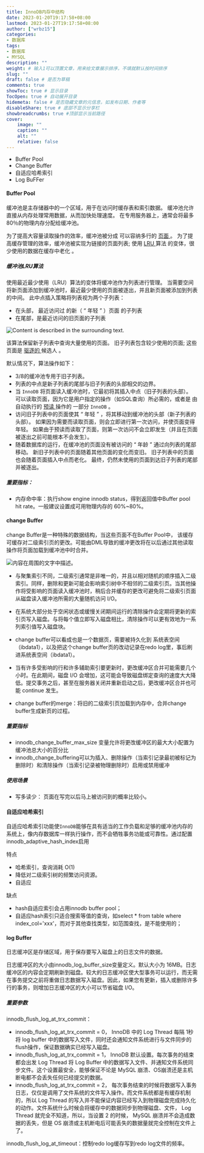 ```yaml
---
title: InnoDB内存中结构
date: 2023-01-20T19:17:58+08:00
lastmod: 2023-01-27T19:17:58+08:00
author: ["wrbz15"]
categories: 
- 数据库
tags: 
- 数据库
- MYSQL
description: ""
weight: # 输入1可以顶置文章，用来给文章展示排序，不填就默认按时间排序
slug: ""
draft: false # 是否为草稿
comments: true
showToc: true # 显示目录
TocOpen: true # 自动展开目录
hidemeta: false # 是否隐藏文章的元信息，如发布日期、作者等
disableShare: true # 底部不显示分享栏
showbreadcrumbs: true #顶部显示当前路径
cover:
    image: ""
    caption: ""
    alt: ""
    relative: false
---
```


* Buffer Pool
* Change Buffer
* 自适应哈希索引
* Log BuFFer

#### Buffer Pool

缓冲池是主存储器中的一个区域，用于在访问时缓存表和索引数据。 缓冲池允许直接从内存处理常用数据，从而加快处理速度。 在专用服务器上，通常会将最多80％的物理内存分配给缓冲池。

为了提高大容量读取操作的效率，缓冲池被分成 可以容纳多行的 [页面 ](http://www.deituicms.com/mysql8cn/cn/glossary.html#glos_page)。 为了提高缓存管理的效率，缓冲池被实现为链接的页面列表; 使用 [LRU ](http://www.deituicms.com/mysql8cn/cn/glossary.html#glos_lru)算法 的变体，很少使用的数据在缓存中老化 。

##### 缓冲池LRU算法

使用最近最少使用（LRU）算法的变体将缓冲池作为列表进行管理。 当需要空间将新页面添加到缓冲池时，最近最少使用的页面被逐出，并且新页面被添加到列表的中间。 此中点插入策略将列表视为两个子列表：

- 在头部， 最近访问过 的新（ “ 年轻 ” ）页面 的子列表
- 在尾部，是最近访问的旧页面的子列表


![Content is described in the surrounding text.](http://www.deituicms.com/mysql8cn/cn/images/innodb-buffer-pool-list.png)



该算法保留新子列表中查询大量使用的页面。 旧子列表包含较少使用的页面; 这些页面是 [驱逐的 ](http://www.deituicms.com/mysql8cn/cn/glossary.html#glos_eviction)候选人 。

默认情况下，算法操作如下：

- 3/8的缓冲池专用于旧子列表。
- 列表的中点是新子列表的尾部与旧子列表的头部相交的边界。
- 当 `InnoDB` 将页面读入缓冲池时，它最初将其插入中点（旧子列表的头部）。 可以读取页面，因为它是用户指定的操作（如SQL查询）所必需的，或者是 由自动执行的 [预读 ](http://www.deituicms.com/mysql8cn/cn/glossary.html#glos_read_ahead)操作的 一部分 `InnoDB` 。
- 访问旧子列表中的页面使其 “ 年轻 ” ，将其移动到缓冲池的头部（新子列表的头部）。 如果因为需要而读取页面，则会立即进行第一次访问，并使页面变得年轻。 如果由于预读而读取了页面，则第一次访问不会立即发生（并且在页面被逐出之前可能根本不会发生）。
- 随着数据库的运行，在缓冲池的页面没有被访问的 “ 年龄 ” 通过向列表的尾部移动。 新旧子列表中的页面随着其他页面的变化而变旧。 旧子列表中的页面也会随着页面插入中点而老化。 最终，仍然未使用的页面到达旧子列表的尾部并被逐出。

##### 重要指标：

* 内存命中率：执行show engine innodb status，得到返回值中Buffer pool hit rate。一般建议设置成可用物理内存的 60%~80%。

#### change Buffer

change Buffer是一种特殊的数据结构，当这些页面不在Buffer Pool中， 该缓存可缓存对二级索引页的更改。可能由DML导致的缓冲更改将在以后通过其他读取操作将页面加载到缓冲池中时合并。

![内容在周围的文字中描述。](https://dev.mysql.com/doc/refman/8.0/en/images/innodb-change-buffer.png)

* 与聚集索引不同，二级索引通常是非唯一的，并且以相对随机的顺序插入二级索引。同样，删除和更新可能会影响索引树中不相邻的二级索引页。当其他操作将受影响的页面读入缓冲池时，稍后合并缓存的更改可避免将二级索引页面从磁盘读入缓冲池所需的大量随机访问 I/O。

* 在系统大部分处于空闲状态或缓慢关闭期间运行的清除操作会定期将更新的索引页写入磁盘。与将每个值立即写入磁盘相比，清除操作可以更有效地为一系列索引值写入磁盘块。

* change buffer可以看成也是一个数据页，需要被持久化到 系统表空间（ibdata1），以及把这个change buffer页的改动记录在redo log里，事后刷进系统表空间（ibdata1）。
* 当有许多受影响的行和许多辅助索引要更新时，更改缓冲区合并可能需要几个小时。在此期间，磁盘 I/O 会增加，这可能会导致磁盘绑定查询的速度大大降低。提交事务之后，甚至在服务器关闭并重新启动之后，更改缓冲区合并也可能 continue 发生。
* change buffer的merge：将旧的二级索引页加载到内存中，合并change buffer生成新页的过程。

##### 重要指标

* innodb_change_buffer_max_size 变量允许将更改缓冲区的最大大小配置为缓冲池总大小的百分比
* innodb_change_buffering可以为插入、删除操作（当索引记录最初被标记为删除时）和清除操作（当索引记录被物理删除时）启用或禁用缓冲

#####  使用场景

* 写多读少： 页面在写完以后马上被访问到的概率比较小。

#### 自适应哈希索引

自适应哈希索引功能使`InnoDB`能够在具有适当的工作负载和足够的缓冲池内存的系统上，像内存数据库一样执行操作，而不会牺牲事务功能或可靠性。通过配置innodb_adaptive_hash_index启用

特点

- 哈希索引，查询消耗 O(1)
- 降低对二级索引树的频繁访问资源。
- 自适应

缺点

- hash自适应索引会占用innodb buffer pool；
- 自适应hash索引只适合搜索等值的查询，如select * from table where index_col='xxx'，而对于其他查找类型，如范围查找，是不能使用的；

#### log Buffer

日志缓冲区是存储区域，用于保存要写入磁盘上的日志文件的数据。

日志缓冲区的大小由innodb_log_buffer_size变量定义。默认大小为 16MB。日志缓冲区的内容会定期刷新到磁盘。较大的日志缓冲区使大型事务可以运行，而无需在事务提交之前将重做日志数据写入磁盘。因此，如果您有更新，插入或删除许多行的事务，则增加日志缓冲区的大小可以节省磁盘 I/O。

##### 重要参数

innodb_flush_log_at_trx_commit：

- innodb_flush_log_at_trx_commit  = 0， InnoDB 中的 Log Thread 每隔 1秒将 log buffer 中的数据写入文件，同时还会通知文件系统进行与文件同步的 flush操作，保证数据确实已经写入磁盘。
- innodb_flush_log_at_trx_commit = 1， InnoDB 默认设置。每次事务的结束都会出发 Log Thread 将 Log Buffer 中的数据写入文件、并通知文件系统同步文件。这个设置最安全，能够保证不论是 MySQL 崩溃、OS崩溃还是主机断电都不会丢失任何已经提交的数据。
- innodb_flush_log_at_trx_commit = 2， 每次事务结束的时候将数据写入事务日志，仅仅是调用了文件系统的文件写入操作。而文件系统都是有缓存机制的，所以 Log Thread 的写入并不能保证内容已经写入到物理磁盘完成持久化的动作。文件系统什么时候会将缓存中的数据同步到物理磁盘、文件， Log Thread 就完全不知道，所以，当设置 2 的时候， MySQL 崩溃并不会造成数据的丢失，但是 OS 崩溃或主机断电后可能丢失的数据量就完全控制在文件上了。

innodb_flush_log_at_timeout：控制redo log缓存写到redo log文件的频率。